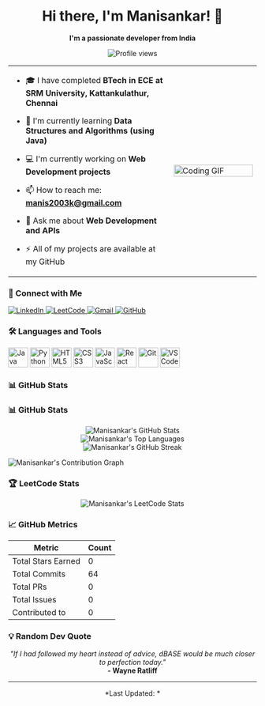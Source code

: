 <p align="center">
  <h1 align="center">Hi there, I'm Manisankar! 👋</h1>
</p>
<p align="center">
  <strong>I'm a passionate developer from India</strong>
</p>

<p align="center">
  <img src="https://komarev.com/ghpvc/?username=manisankar21k&label=Profile%20views&color=0e75b6&style=flat" alt="Profile views" />
</p>

<table>
  <tr>
    <td width="65%">
    
- 🎓 I have completed **BTech in ECE at SRM University, Kattankulathur, Chennai**
- 🌱 I'm currently learning **Data Structures and Algorithms (using Java)**
- 💻 I'm currently working on **Web Development projects**
- 📫 How to reach me: **manis2003k@gmail.com**
- 💬 Ask me about **Web Development and APIs**
- ⚡ All of my projects are available at my GitHub

    </td>
    <td width="35%">
      <img src="https://user-images.githubusercontent.com/99302089/233880071-f3571db1-de31-4c90-a8b8-fb5eeab94a6a.gif" alt="Coding GIF" width="100%" />
    </td>
  </tr>
</table>

### 🔗 Connect with Me
<p align="left">
  <a href="https://www.linkedin.com/in/manisankar21k">
    <img src="https://img.shields.io/badge/LinkedIn-0077B5?style=for-the-badge&logo=linkedin&logoColor=white" alt="LinkedIn"/>
  </a>
  <a href="https://leetcode.com/u/manisankar21/">
    <img src="https://img.shields.io/badge/LeetCode-FFA116?style=for-the-badge&logo=leetcode&logoColor=black" alt="LeetCode"/>
  </a>
  <a href="mailto:manis2003k@gmail.com">
    <img src="https://img.shields.io/badge/Gmail-D14836?style=for-the-badge&logo=gmail&logoColor=white" alt="Gmail"/>
  </a>
  <a href="https://github.com/manisankar21k">
    <img src="https://img.shields.io/badge/GitHub-100000?style=for-the-badge&logo=github&logoColor=white" alt="GitHub"/>
  </a>
</p>

### 🛠️ Languages and Tools
<p align="left">
  <img src="https://cdn.jsdelivr.net/gh/devicons/devicon/icons/java/java-original.svg" alt="Java" width="40" height="40"/>
  <img src="https://cdn.jsdelivr.net/gh/devicons/devicon/icons/python/python-original.svg" alt="Python" width="40" height="40"/>
  <img src="https://cdn.jsdelivr.net/gh/devicons/devicon/icons/html5/html5-original.svg" alt="HTML5" width="40" height="40"/>
  <img src="https://cdn.jsdelivr.net/gh/devicons/devicon/icons/css3/css3-original.svg" alt="CSS3" width="40" height="40"/>
  <img src="https://cdn.jsdelivr.net/gh/devicons/devicon/icons/javascript/javascript-original.svg" alt="JavaScript" width="40" height="40"/>
  <img src="https://cdn.jsdelivr.net/gh/devicons/devicon/icons/react/react-original.svg" alt="React" width="40" height="40"/>
  <img src="https://cdn.jsdelivr.net/gh/devicons/devicon/icons/git/git-original.svg" alt="Git" width="40" height="40"/>
  <img src="https://cdn.jsdelivr.net/gh/devicons/devicon/icons/vscode/vscode-original.svg" alt="VS Code" width="40" height="40"/>
</p>

### 📊 GitHub Stats
### 📊 GitHub Stats
<p align="center">
  <img src="https://github-readme-stats.vercel.app/api?username=manisankar21k&show_icons=true&theme=radical&hide_border=true&count_private=true&include_all_commits=true" alt="Manisankar's GitHub Stats" />
  <br/>
  <img src="https://github-readme-stats.vercel.app/api/top-langs/?username=manisankar21k&layout=compact&theme=radical&hide_border=true" alt="Manisankar's Top Languages" />
  <br/>
  <img src="https://github-readme-streak-stats.herokuapp.com/?user=manisankar21k&theme=radical&hide_border=true" alt="Manisankar's GitHub Streak" />
</p>
  <img src="https://github-readme-activity-graph.vercel.app/graph?username=manisankar21k&theme=radical&hide_border=true&area=true&hide_year=true" alt="Manisankar's Contribution Graph" />
</p>

### 🏆 LeetCode Stats
<p align="center">
  <img src="https://leetcard.jacoblin.cool/manisankar21?theme=dark&font=Karma&ext=contest" alt="Manisankar's LeetCode Stats" />
</p>

### 📈 GitHub Metrics
<div align="center">
  
| **Metric** | **Count** |
|------------|-----------|
| Total Stars Earned | 0 |
| Total Commits | 64 |
| Total PRs | 0 |
| Total Issues | 0 |
| Contributed to | 0 |

</div>

### 💡 Random Dev Quote
<div align="center">
  
*"If I had followed my heart instead of advice, dBASE would be much closer to perfection today."*  
**- Wayne Ratliff**

</div>

---

<div align="center">
  
*Last Updated: *

</div>
